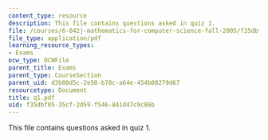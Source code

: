 ```yaml
---
content_type: resource
description: This file contains questions asked in quiz 1.
file: /courses/6-042j-mathematics-for-computer-science-fall-2005/f35dbf0535cf2d59f546841d47c9c86b_q1.pdf
file_type: application/pdf
learning_resource_types:
- Exams
ocw_type: OCWFile
parent_title: Exams
parent_type: CourseSection
parent_uid: d3b00d5c-2e50-b78c-a64e-454b08279d67
resourcetype: Document
title: q1.pdf
uid: f35dbf05-35cf-2d59-f546-841d47c9c86b
---
```

This file contains questions asked in quiz 1.

